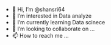 - 👋 Hi, I’m @shansri64
- 👀 I’m interested in Data analyze
- 🌱 I’m currently learning Data scinece 
- 💞️ I’m looking to collaborate on ...
- 📫 How to reach me ...

<!---
shansri64/shansri64 is a ✨ special ✨ repository because its `README.md` (this file) appears on your GitHub profile.
You can click the Preview link to take a look at your changes.
--->

